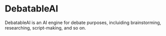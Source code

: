 # DebatableAI
DebatableAI is an AI engine for debate purposes, incluiding brainstorming, researching, script-making, and so on.
